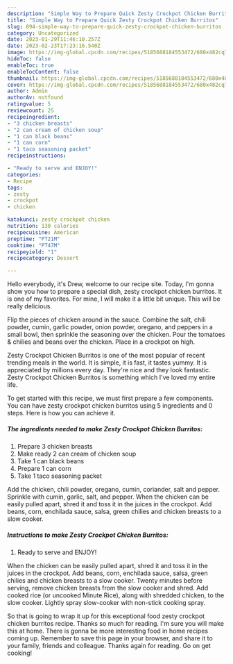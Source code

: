 ```yaml
---
description: "Simple Way to Prepare Quick Zesty Crockpot Chicken Burritos"
title: "Simple Way to Prepare Quick Zesty Crockpot Chicken Burritos"
slug: 894-simple-way-to-prepare-quick-zesty-crockpot-chicken-burritos
category: Uncategorized
date: 2023-01-29T11:46:10.257Z
date: 2023-02-23T17:23:16.540Z
image: https://img-global.cpcdn.com/recipes/5185688184553472/680x482cq70/zesty-crockpot-chicken-burritos-recipe-main-photo.jpg
hideToc: false
enableToc: true
enableTocContent: false
thumbnail: https://img-global.cpcdn.com/recipes/5185688184553472/680x482cq70/zesty-crockpot-chicken-burritos-recipe-main-photo.jpg
cover: https://img-global.cpcdn.com/recipes/5185688184553472/680x482cq70/zesty-crockpot-chicken-burritos-recipe-main-photo.jpg
author: Admin
authorAv: notfound
ratingvalue: 5
reviewcount: 25
recipeingredient:
- "3 chicken breasts"
- "2 can cream of chicken soup"
- "1 can black beans"
- "1 can corn"
- "1 taco seasoning packet"
recipeinstructions:

- "Ready to serve and ENJOY!"
categories:
- Recipe
tags:
- zesty
- crockpot
- chicken

katakunci: zesty crockpot chicken 
nutrition: 130 calories
recipecuisine: American
preptime: "PT21M"
cooktime: "PT47M"
recipeyield: "1"
recipecategory: Dessert

---
```



Hello everybody, it's Drew, welcome to our recipe site. Today, I'm gonna show you how to prepare a special dish, zesty crockpot chicken burritos. It is one of my favorites. For mine, I will make it a little bit unique. This will be really delicious.

Flip the pieces of chicken around in the sauce. Combine the salt, chili powder, cumin, garlic powder, onion powder, oregano, and peppers in a small bowl, then sprinkle the seasoning over the chicken. Pour the tomatoes &amp; chilies and beans over the chicken. Place in a crockpot on high.

Zesty Crockpot Chicken Burritos is one of the most popular of recent trending meals in the world. It is simple, it is fast, it tastes yummy. It is appreciated by millions every day. They're nice and they look fantastic. Zesty Crockpot Chicken Burritos is something which I've loved my entire life.


To get started with this recipe, we must first prepare a few components. You can have zesty crockpot chicken burritos using 5 ingredients and 0 steps. Here is how you can achieve it.

<!--inarticleads1-->

##### The ingredients needed to make Zesty Crockpot Chicken Burritos:

1. Prepare 3 chicken breasts
1. Make ready 2 can cream of chicken soup
1. Take 1 can black beans
1. Prepare 1 can corn
1. Take 1 taco seasoning packet


Add the chicken, chili powder, oregano, cumin, coriander, salt and pepper. Sprinkle with cumin, garlic, salt, and pepper. When the chicken can be easily pulled apart, shred it and toss it in the juices in the crockpot. Add beans, corn, enchilada sauce, salsa, green chilies and chicken breasts to a slow cooker. 

<!--inarticleads2-->

##### Instructions to make Zesty Crockpot Chicken Burritos:


1. Ready to serve and ENJOY!

When the chicken can be easily pulled apart, shred it and toss it in the juices in the crockpot. Add beans, corn, enchilada sauce, salsa, green chilies and chicken breasts to a slow cooker. Twenty minutes before serving, remove chicken breasts from the slow cooker and shred. Add cooked rice (or uncooked Minute Rice), along with shredded chicken, to the slow cooker. Lightly spray slow-cooker with non-stick cooking spray. 

So that is going to wrap it up for this exceptional food zesty crockpot chicken burritos recipe. Thanks so much for reading. I'm sure you will make this at home. There is gonna be more interesting food in home recipes coming up. Remember to save this page in your browser, and share it to your family, friends and colleague. Thanks again for reading. Go on get cooking!
